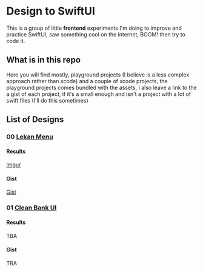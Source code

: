 # Design to SwiftUI

This is a group of little **frontend** experiments I'm doing to improve and practice SwiftUI, saw something cool on the internet, BOOM! then try to code it. 

## What is in this repo

Here you will find mostly, playground projects (I believe is a less complex approach rather than xcode) and a couple of xcode projects, the playground projects comes bundled with the assets, I also leave a link to the a gist of each project, if it's a small enough and isn't a project with a lot of swift files (I'll do this sometimes)

## List of Designs

### 00 [Lekan Menu](https://twitter.com/lalaekan/status/1285923482195419136) 
#### **Results**
[Imgur](https://i.imgur.com/wbX9tFG.mp4)
#### **Gist**
[Gist](https://gist.github.com/dactrtr/a5c3445728b2b0714f4b2c8798ab8ef5)

### 01 [Clean Bank UI](https://dribbble.com/shots/12310592-Clean-Bank-UI) 
#### **Results**
TBA
#### **Gist**
TBA
